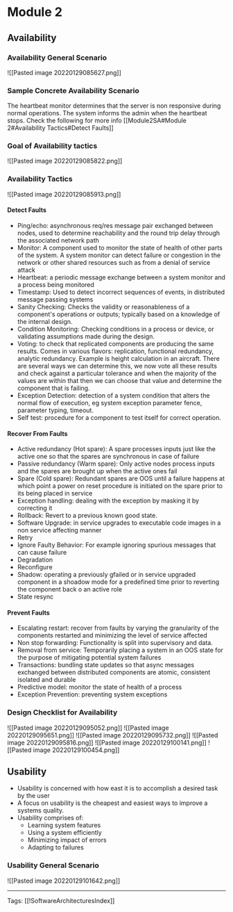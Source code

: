 # Module 2
## Availability
### Availability General Scenario
![[Pasted image 20220129085627.png]]

### Sample Concrete Availability Scenario
The heartbeat monitor determines that the server is non responsive during normal operations. The system informs the admin when the heartbeat stops. Check the following for more info [[Module2SA#Module 2#Availability Tactics#Detect Faults]]


### Goal of Availability tactics
![[Pasted image 20220129085822.png]]

### Availability Tactics
![[Pasted image 20220129085913.png]]

#### Detect Faults
- Ping/echo: asynchronous req/res message pair exchanged between nodes, used to determine reachability and the round trip delay through the associated network path
- Monitor: A component used to monitor the state of health of other parts of the system. A system monitor can detect failure or congestion in the network or other shared resources such as from a denial of service attack
- Heartbeat: a periodic message exchange between a system monitor and a process being monitored
- Timestamp: Used to detect incorrect sequences of events, in distributed message passing systems
- Sanity Checking: Checks the validity or reasonableness of a component's operations or outputs; typically based on a knowledge of the internal design.
- Condition Monitoring: Checking conditions in a process or device, or validating assumptions made during the design.
- Voting: to check that replicated components are producing the same results. Comes in various flavors: replication, functional redundancy, analytic redundancy. Example is height calculation in an aircraft. There are several ways we can determine this, we now vote all these results and check against a particular tolerance and when the majority of the values are within that then we can choose that value and determine the component that is failing.
- Exception Detection: detection of a system condition that alters the normal flow of execution, eg system exception parameter fence, parameter typing, timeout.
- Self test: procedure for a component to test itself for correct operation.

#### Recover From Faults
- Active redundancy (Hot spare): A spare processes inputs just like the active one so that the spares are synchronous in case of failure
- Passive redundancy (Warm spare): Only active nodes process inputs and the spares are brought up when the active ones fail
- Spare (Cold spare): Redundant spares are OOS until a failure happens at which point a power on reset procedure is initiated on the spare prior to its being placed in service
- Exception handling: dealing with the exception by masking it by correcting it
- Rollback: Revert to a previous known good state.
- Software Upgrade: in service upgrades to executable code images in a non service affecting manner
- Retry
- Ignore Faulty Behavior: For example ignoring spurious messages that can cause failure
- Degradation
- Reconfigure
- Shadow: operating a previously gfailed or in service upgraded component in a shoadow mode for a predefined time prior to reverting the component back o an active role
- State resync

#### Prevent Faults
- Escalating restart: recover from faults by varying the granularity of the components restarted and minimizing the level of service affected
- Non stop forwarding: Functionality is split into supervisory and data.
- Removal from service: Temporarily placing a system in an OOS state for the purpose of mitigating potential system failures
- Transactions: bundling state updates so that async messages exchanged between distributed components are atomic, consistent isolated and durable
- Predictive model: monitor the state of health of a process
- Exception Prevention: preventing system exceptions

### Design Checklist for Availability
![[Pasted image 20220129095052.png]]
![[Pasted image 20220129095651.png]]
![[Pasted image 20220129095732.png]]
![[Pasted image 20220129095816.png]]
![[Pasted image 20220129100141.png]]
![[Pasted image 20220129100454.png]]

## Usability
- Usability is concerned with how east it is to accomplish a desired task by the user
- A focus on usability is the cheapest and easiest ways to improve a systems quality.
- Usability comprises of:
	- Learning system features
	- Using a system efficiently
	- Minimizing impact of errors
	- Adapting to failures

### Usability General Scenario
![[Pasted image 20220129101642.png]]

---
Tags: [[!SoftwareArchitecturesIndex]]